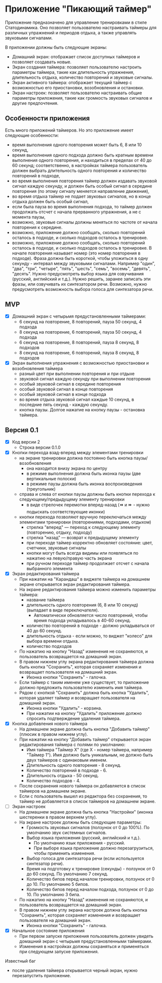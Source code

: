 # Приложение "Пикающий таймер"

Приложение предназначено для управление тренировками в стиле Статодинамика. Оно позволяет пользователю настраивать таймеры для различных упражнений и периодов отдыха, а также управлять звуковыми сигналами.

В приложении должны быть следующие экраны:

- Домашний экран: отображает список доступных таймеров и позволяет создавать новые.
- Экран создания таймера: позволяет пользователю настроить параметры таймера, такие как длительность упражнения, длительность отдыха, количество повторений и звуковые сигналы.
- Экран активного таймера: отображает текущий таймер с возможностью его приостановки, возобновления и остановки.
- Экран настроек: позволяет пользователю настраивать общие параметры приложения, такие как громкость звуковых сигналов и другие предпочтения.

## Особенности приложения

Есть много приложений таймеров. Но это приложение имеет следующие особенности:
- время выполнения одного повторения может быть 6, 8 или 10 секунд,
- время выполнения одного подхода должно быть кратным времени выполнения одного повторения, и находиться в пределах от 40 до 60 секунд; соответственно, в настройках таймера пользователь должен выбрать длительность одного повторения и количество повторений в подходе,
- во время выполнения повторения таймер должен издавать звуковой сигнал каждую секунду, и должен быть особый сигнал в середине повторения (по этому сигналу меняется направление движения),
- во время отдыха таймер не подает звуковых сигналов, но в конце отдыха должен быть особый сигнал,
- если была пауза во время выполнения подхода, то таймер должен продолжать отсчет с начала прерванного упражнения, а не с момента паузы,
- возможно, звуковые сигналы должны меняться по частоте от начала повторения к середине. 
- возможно, приложение должно сообщать, сколько повторений осталось в подходе, и сколько подходов осталось в тренировке.
- возможно, приложение должно сообщать, сколько повторений осталось в подходе, и сколько подходов осталось в тренировке. В начале повторения называет номер (это номер повторения в подходе). Фраза должна быть короткой, чтобы уложиться в одну секунду - интервал между звуковыми сигналами. Например "один", "два", "три", "четыре", "пять", "шесть", "семь", "восемь", "девять", "десять". Нужно предусмотреть выбор языка для озвучивания (русский, английский и т.д.). Нужно решить, заранее записать эти фразы, или озвучивать их синтезатором речи. Возможно, нужно предусмотреть возможность выбора голоса для синтезатора речи.

## MVP

- [x] Домашний экран с четырьмя предустановленными таймерами:
  - 6 секунд на повторение, 8 повторений, пауза 50 секунд, 4 подхода
  - 8 секунд на повторение, 6 повторений, пауза 50 секунд, 4 подхода
  - 6 секунд на повторение, 8 повторений, пауза 8 секунд, 8 подходов
  - 8 секунд на повторение, 6 повторений, пауза 8 секунд, 8 подходов
- [x] Экран выполнения упражнения с возможностью приостановки и возобновления таймера
  - разный цвет при выполнении повторения и при отдыхе
  - звуковой сигнал каждую секунду при выполнении повторения
  - особый звуковой сигнал в середине повторения
  - особый звуковой сигнал в конце повторения
  - особый звуковой сигнал в конце подхода
  - во время отдыха звуковой сигнал каждые 10 секунд, в последние пять секунд - каждую секунду.
  - кнопка паузы. Долгое нажатие на кнопку паузы - остановка таймера.

## Версия 0.1

- [x] Код версии 2
  - Строка версии 0.1.0
- [x] Кнопки перехода взад-вперед между элементами тренировки
  - на экране тренировки должна постоянно быть кнопка паузы/возобновления
    - она находится внизу экрана по центру
    - в режиме выполнения должна быть иконка паузы (две вертикальные полоски)
    - в режиме паузы должна быть иконка воспроизведения (треугольник)
  - справа и слева от кнопки паузы должны быть кнопки перехода к следующему/предыдущему элементу тренировки
    - в виде стрелочек перемотки вперед-назад (⏪ и ⏩ - нужно подыскать соответствующие иконки)
  - кнопки перехода позволяют вручную переключаться между элементами тренировки (повторениями, подходами, отдыхом)
    - стрелка "вперед" — переход к следующему элементу (повторению, отдыху, подходу)
    - стрелка "назад" — возврат к предыдущему элементу
    - при переходе таймер корректно обновляет состояние: цвет, счетчики, звуковые сигналы
    - кнопки могут быть всегда видимы или появляться по нажатию на левую/правую часть экрана
    - при ручном переходе таймер продолжает отсчет с начала выбранного элемента
- [x] Экран редактирования таймера
  - При нажатии на "Карандаш" в виджете таймера на домашнем экране открывается экран редактирования таймера.
  - На экране редактирования таймера можно изменить параметры таймера:
    - название таймера
    - длительность одного повторения (6, 8 или 10 секунд) (выпадает в виде переключателя).
      - Автоматически обновляется число повторений, чтобы время подхода укладывалось в 40-60 секунд.
    - количество повторений в подходе - должно укладываться от 40 до 60 секунд.
    - длительность отдыха - если можно, то виджет "колесо" для выбора времени отдыха.
    - количество подходов
  - По нажатию на кнопку "Назад" изменения не сохраняются, и пользователь возвращается на домашний экран.
  - В правом нижнем углу экрана редактирования таймера должна быть кнопка "Сохранить", которая сохраняет изменения и возвращает пользователя на домашний экран.
    - Иконка кнопки "Сохранить" - галочка.
  - Если таймер с таким именем уже существует, то приложение должно предложить пользователю изменить имя таймера.
  - Рядом с кнопкой "Сохранить" должна быть кнопка "Удалить", которая удаляет таймер и возвращает пользователя на домашний экран.
    - Иконка кнопки "Удалить" - корзина.
    - При нажатии на кнопку "Удалить" приложение должно спросить подтверждение удаления таймера.
- [x] Кнопка добавления нового таймера
  - На домашнем экране должна быть кнопка "Добавить таймер" (плюсик в правом нижнем углу).
  - При нажатии на кнопку "Добавить таймер" открывается экран редактирования таймера с полями по умолчанию:
    - Имя таймера "Таймер X" (где X - номер таймера, например "Таймер 1"). Имя должно быть уникальным, не должно быть двух таймеров с одинаковым именем.
    - Длительность одного повторения - 8 секунд.
    - Количество повторений в подходе - 6.
    - Длительность отдыха - 50 секунд.
    - Количество подходов - 4.
  - После сохранения нового таймера он добавляется в список таймеров на домашнем экране.
  - Если с пользователь вышел из редактора без сохранения, то таймер не добавляется в список таймеров на домашнем экране.
- [ ] Экран настроек
  - На домашнем экране должна быть кнопка "Настройки" (иконка шестеренки в правом верхнем углу).
  - На экране настроек должны быть следующие параметры:
    - Громкость звуковых сигналов (ползунок от 0 до 100%). По умолчанию звук системных сигналов.
    - Выбор языка приложения (русский, английский и т.д.). 
      - По умолчанию язык приложения - русский.
      - При выборе языка приложение должно перезагрузиться, чтобы применить изменения.
    - Выбор голоса для синтезатора речи (если используется синтезатор речи).
    - Время на подготовку к тренировке (секунды) - ползунок от 0 до 60 секунд. По умолчанию 7 секунд.
    - Количество бипов перед началом тренировки, ползунок от 0 до 10. По умолчанию 5 бипов.
    - Количество бипов перед началом подхода, ползунок от 0 до 10. По умолчанию 3 бипа.
  - По нажатию на кнопку "Назад" изменения не сохраняются, и пользователь возвращается на домашний экран.
  - В правом нижнем углу экрана настроек должна быть кнопка "Сохранить", которая сохраняет изменения и возвращает пользователя на домашний экран.
    - Иконка кнопки "Сохранить" - галочка.
- [x] Начальное состояние приложения
  - При первом запуске приложения пользователь должен увидеть домашний экран с четырьмя предустановленными таймерами.
  - Изменения в настройках должны сохраняться и применяться при следующем запуске приложения.

Известный баг
- после удаления таймера открывается черный экран, нужно перезапустить приложение.